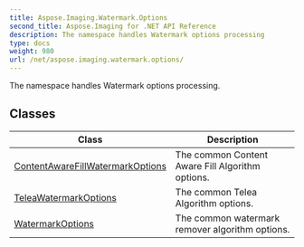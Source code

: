 ```yaml
---
title: Aspose.Imaging.Watermark.Options
second_title: Aspose.Imaging for .NET API Reference
description: The namespace handles Watermark options processing
type: docs
weight: 980
url: /net/aspose.imaging.watermark.options/
---
```

The namespace handles Watermark options processing.

## Classes

| Class | Description |
| --- | --- |
| [ContentAwareFillWatermarkOptions](./contentawarefillwatermarkoptions/) | The common Content Aware Fill Algorithm options. |
| [TeleaWatermarkOptions](./teleawatermarkoptions/) | The common Telea Algorithm options. |
| [WatermarkOptions](./watermarkoptions/) | The common watermark remover algorithm options. |


